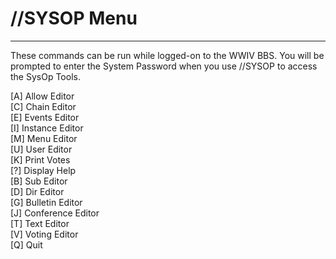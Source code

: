 # //SYSOP Menu
***

These commands can be run while logged-on to the WWIV BBS. You will be prompted to enter the System Password when you use //SYSOP to access the SysOp Tools.

[A] Allow Editor  
[C] Chain Editor  
[E] Events Editor  
[I] Instance Editor  
[M] Menu Editor  
[U] User Editor  
[K] Print Votes  
[?] Display Help  
[B] Sub Editor  
[D] Dir Editor  
[G] Bulletin Editor  
[J] Conference Editor  
[T] Text Editor  
[V] Voting Editor  
[Q] Quit  

